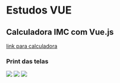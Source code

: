 # Estudos VUE

## Calculadora IMC com Vue.js

[link para calculadora](https://w4jl4.csb.app/)

### Print das telas

![](https://w4jl4.csb.app/imc1.png)
![](https://w4jl4.csb.app/imc2.png)
![](https://w4jl4.csb.app/imc3.png)

